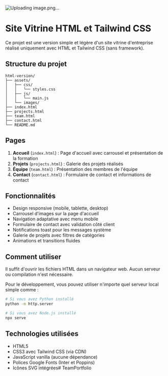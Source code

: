 ![Uploading image.png…]()

# Site Vitrine HTML et Tailwind CSS

Ce projet est une version simple et légère d'un site vitrine d'entreprise réalisé uniquement avec HTML et Tailwind CSS (sans framework).

## Structure du projet

```
html-version/
├── assets/
│   ├── css/
│   │   └── styles.css
│   ├── js/
│   │   └── main.js
│   └── images/
├── index.html
├── projects.html
├── team.html
├── contact.html
└── README.md
```

## Pages

1. **Accueil** (`index.html`) : Page d'accueil avec carrousel et présentation de la formation
2. **Projets** (`projects.html`) : Galerie des projets réalisés
3. **Équipe** (`team.html`) : Présentation des membres de l'équipe
4. **Contact** (`contact.html`) : Formulaire de contact et informations de contact

## Fonctionnalités

- Design responsive (mobile, tablette, desktop)
- Carrousel d'images sur la page d'accueil
- Navigation adaptative avec menu mobile
- Formulaire de contact avec validation côté client
- Notifications toast pour les messages système
- Galerie de projets avec filtres de catégories
- Animations et transitions fluides

## Comment utiliser

Il suffit d'ouvrir les fichiers HTML dans un navigateur web. Aucun serveur ou compilation n'est nécessaire.

Pour le développement, vous pouvez utiliser n'importe quel serveur local simple comme :

```bash
# Si vous avez Python installé
python -m http.server

# Si vous avez Node.js installé
npx serve
```

## Technologies utilisées

- HTML5
- CSS3 avec Tailwind CSS (via CDN)
- JavaScript vanilla (aucune dépendance)
- Polices Google Fonts (Inter et Poppins)
- Icônes SVG intégrées#   T e a m P o r t f o l i o 
 
 
